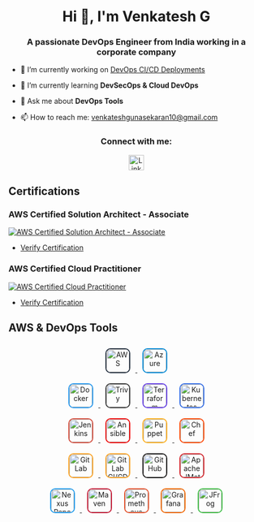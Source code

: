 <h1 align="center">Hi 👋, I'm Venkatesh G</h1>

<h3 align="center">A passionate DevOps Engineer from India working in a corporate company</h3>
 
- 🔭 I’m currently working on [DevOps CI/CD Deployments](https://github.com/Venkatesh101997)
 
- 🌱 I’m currently learning **DevSecOps & Cloud DevOps**
 
- 💬 Ask me about **DevOps Tools**
 
- 📫 How to reach me: [venkateshgunasekaran10@gmail.com](mailto:venkateshgunasekaran10@gmail.com)
 
<h3 align="center">Connect with me:</h3>

<p align="center">
  <a href="https://www.linkedin.com/in/venkatesh-gunasekaran" target="_blank">
    <img src="https://img.shields.io/badge/LinkedIn-0077B5?style=for-the-badge&logo=linkedin&logoColor=white" alt="LinkedIn" height="30" />
  </a>
</p>
 
## Certifications
 
### AWS Certified Solution Architect - Associate

[![AWS Certified Solution Architect - Associate](https://img.shields.io/badge/AWS%20Certified-Solution%20Architect-FF9900?style=for-the-badge&logo=amazon-aws&logoColor=white)](https://www.credly.com/badges/f0b9b59a-5751-4c11-aadb-e677babb4cba/public_url)

- [Verify Certification](https://www.credly.com/badges/f0b9b59a-5751-4c11-aadb-e677babb4cba/public_url)
 
### AWS Certified Cloud Practitioner

[![AWS Certified Cloud Practitioner](https://img.shields.io/badge/AWS%20Certified-Cloud%20Practitioner-FF9900?style=for-the-badge&logo=amazon-aws&logoColor=white)](https://www.credly.com/badges/cece28f2-4e8e-4c93-8530-406bc9d465b2/public_url)

- [Verify Certification](https://www.credly.com/badges/cece28f2-4e8e-4c93-8530-406bc9d465b2/public_url)
 
 
## AWS & DevOps Tools  
 
<div align="center">  
  <a href="https://aws.amazon.com/" target="_blank">
    <img style="margin: 10px; border: 2px solid #232F3E; border-radius: 10px;" src="https://img.shields.io/badge/AWS-232F3E?style=for-the-badge&logo=amazon-aws&logoColor=white" alt="AWS" height="45" />
  </a>  

  <a href="https://azure.microsoft.com/en-in/" target="_blank">
    <img style="margin: 10px; border: 2px solid #0089D6; border-radius: 10px;" src="https://img.shields.io/badge/Azure-0089D6?style=for-the-badge&logo=microsoft-azure&logoColor=white" alt="Azure" height="45" />
  </a>  
</div>
 
<div align="center">  
  <a href="https://www.docker.com/" target="_blank">
    <img style="margin: 10px; border: 2px solid #2496ED; border-radius: 10px;" src="https://img.shields.io/badge/Docker-2496ED?style=for-the-badge&logo=docker&logoColor=white" alt="Docker" height="45" />
  </a>  

  <a href="https://aquasecurity.github.io/trivy/" target="_blank">
    <img style="margin: 10px; border: 2px solid #383838; border-radius: 10px;" src="https://img.shields.io/badge/Trivy-383838?style=for-the-badge&logo=docker&logoColor=white" alt="Trivy" height="45" />
  </a>  

  <a href="https://www.terraform.io/" target="_blank">
    <img style="margin: 10px; border: 2px solid #623CE4; border-radius: 10px;" src="https://img.shields.io/badge/Terraform-623CE4?style=for-the-badge&logo=terraform&logoColor=white" alt="Terraform" height="45" />
  </a>  

  <a href="https://kubernetes.io/" target="_blank">
    <img style="margin: 10px; border: 2px solid #326CE5; border-radius: 10px;" src="https://img.shields.io/badge/Kubernetes-326CE5?style=for-the-badge&logo=kubernetes&logoColor=white" alt="Kubernetes" height="45" />
  </a>  
</div>
 
<div align="center">  
  <a href="https://www.jenkins.io/" target="_blank">
    <img style="margin: 10px; border: 2px solid #D24939; border-radius: 10px;" src="https://img.shields.io/badge/Jenkins-D24939?style=for-the-badge&logo=jenkins&logoColor=white" alt="Jenkins" height="45" />
  </a>  

  <a href="https://www.ansible.com/" target="_blank">
    <img style="margin: 10px; border: 2px solid #EE0000; border-radius: 10px;" src="https://img.shields.io/badge/Ansible-EE0000?style=for-the-badge&logo=ansible&logoColor=white" alt="Ansible" height="45" />
  </a>  

  <a href="https://www.puppet.com/" target="_blank">
    <img style="margin: 10px; border: 2px solid #FFAE1A; border-radius: 10px;" src="https://img.shields.io/badge/Puppet-FFAE1A?style=for-the-badge&logo=puppet&logoColor=white" alt="Puppet" height="45" />
  </a>  

  <a href="https://www.chef.io/" target="_blank">
    <img style="margin: 10px; border: 2px solid #FF4500; border-radius: 10px;" src="https://img.shields.io/badge/Chef-FF4500?style=for-the-badge&logo=chef&logoColor=white" alt="Chef" height="45" />
  </a>  
</div>
 
<div align="center">  
  <a href="https://www.gitlab.com/" target="_blank">
    <img style="margin: 10px; border: 2px solid #FCA121; border-radius: 10px;" src="https://img.shields.io/badge/GitLab-FCA121?style=for-the-badge&logo=gitlab&logoColor=white" alt="GitLab" height="45" />
  </a>  

  <a href="https://about.gitlab.com/" target="_blank">
    <img style="margin: 10px; border: 2px solid #FCA121; border-radius: 10px;" src="https://img.shields.io/badge/GitLab CI/CD-FCA121?style=for-the-badge&logo=gitlab&logoColor=white" alt="GitLab CI/CD" height="45" />
  </a>  

  <a href="https://www.github.com/" target="_blank">
    <img style="margin: 10px; border: 2px solid #181717; border-radius: 10px;" src="https://img.shields.io/badge/GitHub-181717?style=for-the-badge&logo=github&logoColor=white" alt="GitHub" height="45" />
  </a>  

  <a href="https://www.apache.org/jmeter/" target="_blank">
    <img style="margin: 10px; border: 2px solid #D22128; border-radius: 10px;" src="https://img.shields.io/badge/JMeter-D22128?style=for-the-badge&logo=apache-jmeter&logoColor=white" alt="Apache JMeter" height="45" />
  </a>  
</div>
 
<div align="center">  
  <a href="https://www.sonatype.com/products/repository-oss" target="_blank">
    <img style="margin: 10px; border: 2px solid #209CEE; border-radius: 10px;" src="https://img.shields.io/badge/Nexus-209CEE?style=for-the-badge&logo=nexus&logoColor=white" alt="Nexus Repository Manager" height="45" />
  </a>  

  <a href="https://maven.apache.org/" target="_blank">
    <img style="margin: 10px; border: 2px solid #C71A36; border-radius: 10px;" src="https://img.shields.io/badge/Maven-C71A36?style=for-the-badge&logo=apache-maven&logoColor=white" alt="Maven" height="45" />
  </a>  

  <a href="https://prometheus.io/" target="_blank">
    <img style="margin: 10px; border: 2px solid #E6522C; border-radius: 10px;" src="https://img.shields.io/badge/Prometheus-E6522C?style=for-the-badge&logo=prometheus&logoColor=white" alt="Prometheus" height="45" />
  </a> 

  <a href="https://grafana.com/" target="_blank">
    <img style="margin: 10px; border: 2px solid #F46800; border-radius: 10px;" src="https://img.shields.io/badge/Grafana-F46800?style=for-the-badge&logo=grafana&logoColor=white" alt="Grafana" height="45" />
  </a> 

  <a href="https://www.jfrog.com/" target="_blank">
    <img style="margin: 10px; border: 2px solid #41BF47; border-radius: 10px;" src="https://img.shields.io/badge/JFrog-41BF47?style=for-the-badge&logo=jfrog&logoColor=white" alt="JFrog" height="45" />
  </a>  
</div>
